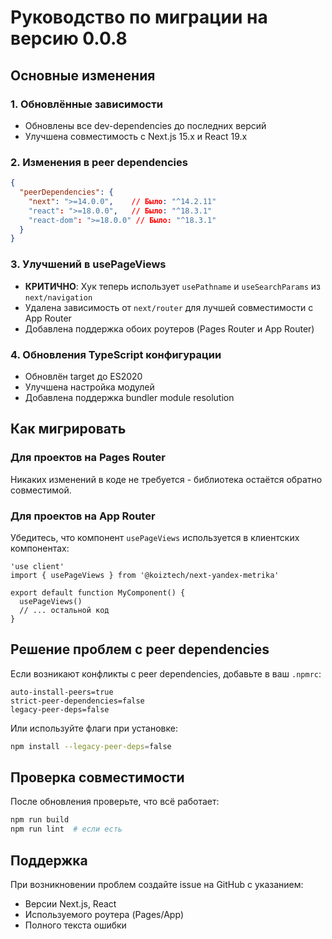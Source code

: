 # Руководство по миграции на версию 0.0.8

## Основные изменения

### 1. Обновлённые зависимости
- Обновлены все dev-dependencies до последних версий
- Улучшена совместимость с Next.js 15.x и React 19.x

### 2. Изменения в peer dependencies
```json
{
  "peerDependencies": {
    "next": ">=14.0.0",    // Было: "^14.2.11"
    "react": ">=18.0.0",   // Было: "^18.3.1"
    "react-dom": ">=18.0.0" // Было: "^18.3.1"
  }
}
```

### 3. Улучшений в usePageViews
- **КРИТИЧНО**: Хук теперь использует `usePathname` и `useSearchParams` из `next/navigation`
- Удалена зависимость от `next/router` для лучшей совместимости с App Router
- Добавлена поддержка обоих роутеров (Pages Router и App Router)

### 4. Обновления TypeScript конфигурации
- Обновлён target до ES2020
- Улучшена настройка модулей
- Добавлена поддержка bundler module resolution

## Как мигрировать

### Для проектов на Pages Router
Никаких изменений в коде не требуется - библиотека остаётся обратно совместимой.

### Для проектов на App Router  
Убедитесь, что компонент `usePageViews` используется в клиентских компонентах:

```tsx
'use client'
import { usePageViews } from '@koiztech/next-yandex-metrika'

export default function MyComponent() {
  usePageViews()
  // ... остальной код
}
```

## Решение проблем с peer dependencies

Если возникают конфликты с peer dependencies, добавьте в ваш `.npmrc`:

```
auto-install-peers=true
strict-peer-dependencies=false
legacy-peer-deps=false
```

Или используйте флаги при установке:
```bash
npm install --legacy-peer-deps=false
```

## Проверка совместимости

После обновления проверьте, что всё работает:

```bash
npm run build
npm run lint  # если есть
```

## Поддержка

При возникновении проблем создайте issue на GitHub с указанием:
- Версии Next.js, React
- Используемого роутера (Pages/App)
- Полного текста ошибки 